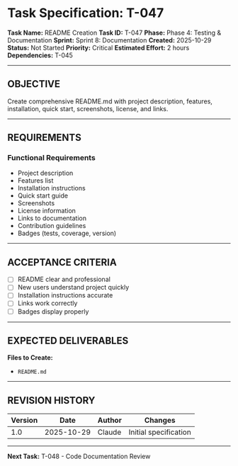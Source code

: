 # Task Specification: T-047

**Task Name:** README Creation
**Task ID:** T-047
**Phase:** Phase 4: Testing & Documentation
**Sprint:** Sprint 8: Documentation
**Created:** 2025-10-29
**Status:** Not Started
**Priority:** Critical
**Estimated Effort:** 2 hours
**Dependencies:** T-045

---

## OBJECTIVE

Create comprehensive README.md with project description, features, installation, quick start, screenshots, license, and links.

---

## REQUIREMENTS

### Functional Requirements

- Project description
- Features list
- Installation instructions
- Quick start guide
- Screenshots
- License information
- Links to documentation
- Contribution guidelines
- Badges (tests, coverage, version)

---

## ACCEPTANCE CRITERIA

- [ ] README clear and professional
- [ ] New users understand project quickly
- [ ] Installation instructions accurate
- [ ] Links work correctly
- [ ] Badges display properly

---

## EXPECTED DELIVERABLES

**Files to Create:**

- `README.md`

---

## REVISION HISTORY

| Version | Date       | Author | Changes                    |
|---------|------------|--------|-----------------------------|
| 1.0     | 2025-10-29 | Claude | Initial specification       |

---

**Next Task:** T-048 - Code Documentation Review
